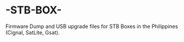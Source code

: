 # -STB-BOX-
Firmware Dump and USB upgrade files for STB Boxes in the Philippines (Cignal, SatLite, Gsat).
